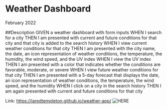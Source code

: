 # Weather Dashboard
February 2022


##Description
 GIVEN a weather dashboard with form inputs
 WHEN I search for a city
 THEN I am presented with current and future conditions for that city and that city is added to the search history
 WHEN I view current weather conditions for that city
 THEN I am presented with the city name, the date, an icon representation of weather conditions, the temperature, the humidity, the wind speed, and the UV index
 WHEN I view the UV index
 THEN I am presented with a color that indicates whether the conditions are favorable, moderate, or severe
 WHEN I view future weather conditions for that city
 THEN I am presented with a 5-day forecast that displays the date, an icon representation of weather conditions, the temperature, the wind speed, and the humidity
 WHEN I click on a city in the search history
 THEN I am again presented with current and future conditions for that city

Link: https://jaredtempleton.github.io/weather-app/
![HERE](https://i.imgur.com/FiBxoSm.png)
 
